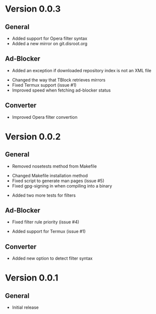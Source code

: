 
# Version 0.0.3

## General
+ Added support for Opera filter syntax
+ Added a new mirror on git.disroot.org

## Ad-Blocker
+ Added an exception if downloaded repository index is not an XML file
* Changed the way that TBlock retrieves mirrors
* Fixed Termux support (issue #1)
* Improved speed when fetching ad-blocker status

## Converter
* Improved Opera filter convertion


# Version 0.0.2

## General
- Removed nosetests method from Makefile
* Changed Makefile installation method
* Fixed script to generate man pages (issue #5)
* Fixed gpg-signing in when compiling into a binary
+ Added two more tests for filters

## Ad-Blocker
* Fixed filter rule priority (issue #4)
+ Added support for Termux (issue #1)

## Converter
+ Added new option to detect filter syntax


# Version 0.0.1

## General
* Initial release

